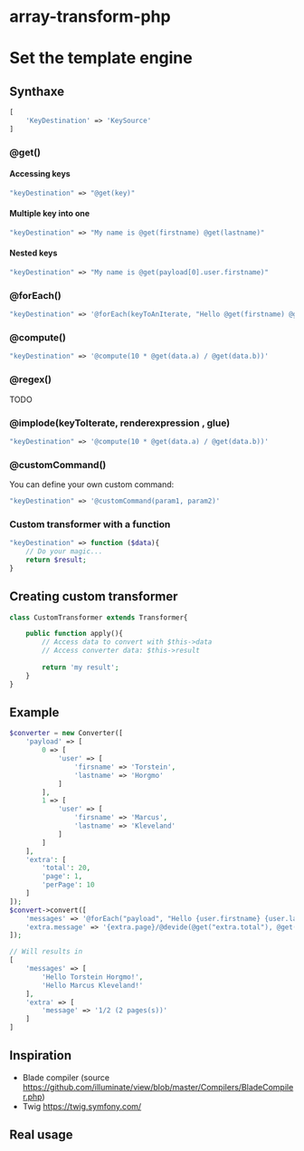 # array-transform-php

# Set the template engine

## Synthaxe

```php
[
    'KeyDestination' => 'KeySource'
]
```
### @get()

#### Accessing keys
```php
"keyDestination" => "@get(key)"
```

#### Multiple key into one
```php
"keyDestination" => "My name is @get(firstname) @get(lastname)"
```

#### Nested keys

```php
"keyDestination" => "My name is @get(payload[0].user.firstname)"
```

### @forEach()

```php
"keyDestination" => '@forEach(keyToAnIterate, "Hello @get(firstname) @get(lastname)" )'
```

### @compute()

```php
"keyDestination" => '@compute(10 * @get(data.a) / @get(data.b))'
```
### @regex()

TODO

### @implode(keyToIterate, renderexpression , glue)
```php
"keyDestination" => '@compute(10 * @get(data.a) / @get(data.b))'
```

### @customCommand() 

You can define your own custom command: 
```php
"keyDestination" => '@customCommand(param1, param2)'
```


### Custom transformer with a function
```php
"keyDestination" => function ($data){
    // Do your magic...
    return $result;
}
```

## Creating custom transformer

```php
class CustomTransformer extends Transformer{

    public function apply(){
        // Access data to convert with $this->data
        // Access converter data: $this->result
        
        return 'my result';
    }
}
```


## Example
```php
$converter = new Converter([
    'payload' => [
        0 => [
            'user' => [
                'firsname' => 'Torstein',
                'lastname' => 'Horgmo'
            ]
        ],
        1 => [
            'user' => [
                'firsname' => 'Marcus',
                'lastname' => 'Kleveland'
            ]
        ]
    ],
    'extra': [
        'total': 20,
        'page': 1,
        'perPage': 10
    ]
]);
$convert->convert([
    'messages' => '@forEach("payload", "Hello {user.firstname} {user.lastname}!")'
    'extra.message' => '{extra.page}/@devide(@get("extra.total"), @get("extra.perPage")) ({extra.perPage} page(s))'
]);

// Will results in
[
    'messages' => [
        'Hello Torstein Horgmo!',
        'Hello Marcus Kleveland!'
    ],
    'extra' => [
        'message' => '1/2 (2 pages(s))'
    ]
]
```

## Inspiration

- Blade compiler (source https://github.com/illuminate/view/blob/master/Compilers/BladeCompiler.php)
- Twig https://twig.symfony.com/
## Real usage